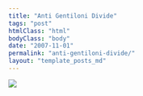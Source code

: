 ```yaml
---
title: "Anti Gentiloni Divide"
tags: "post"
htmlClass: "html"
bodyClass: "body"
date: "2007-11-01"
permalink: "anti-gentiloni-divide/"
layout: "template_posts_md"
---
```

<p><a href="http://www.beppegrillo.it/petizioni/wimax.php" target="_blank" ><img src="http://www.beppegrillo.it/immagini_blog/antigentiloni_divide.jpg" border="0" /></a></p>
